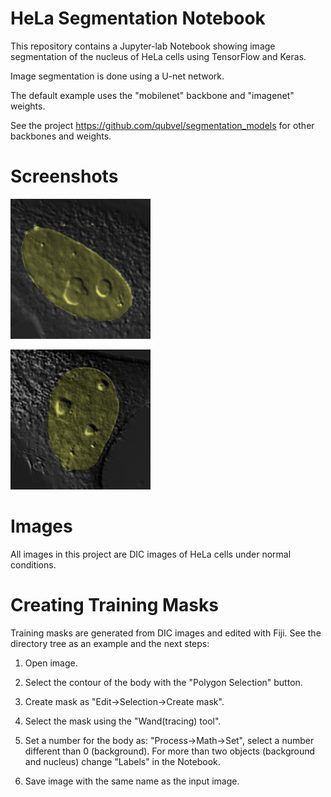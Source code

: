 # HeLa Segmentation Notebook

This repository contains a Jupyter-lab Notebook showing image segmentation of the nucleus of HeLa cells using TensorFlow and Keras.

Image segmentation is done using a U-net network. 

The default example uses the "mobilenet" backbone and "imagenet" weights. 

See the project https://github.com/qubvel/segmentation_models for other backbones and weights.

# Screenshots


 <a href="output2.gif"><img src="output2.gif" alt="Segmentation timelapse." border="0"></a>

 <a href="output.gif"><img src="output.gif" alt="Segmentation timelapse." border="0"></a>

# Images

All images in this project are DIC images of HeLa cells under normal conditions.

# Creating Training Masks

Training masks are generated from DIC images and edited with Fiji. See the directory tree as an example and the next steps:

1) Open image.

2) Select the contour of the body with the "Polygon Selection" button.

3) Create mask as "Edit->Selection->Create mask".

4) Select the mask using the "Wand(tracing) tool".

5) Set a number for the body as: "Process->Math->Set", select a number different than 0 (background). For more than two objects (background and nucleus) change "Labels" in the Notebook.

6) Save image with the same name as the input image.


